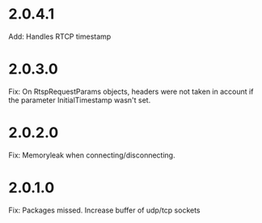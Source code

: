 2.0.4.1
==========================
Add: Handles RTCP timestamp

2.0.3.0
==========================
Fix: On RtspRequestParams objects, headers were not taken in account if the parameter InitialTimestamp wasn't set.

2.0.2.0
==========================
Fix: Memoryleak when connecting/disconnecting.

2.0.1.0
==========================
Fix: Packages missed. Increase buffer of udp/tcp sockets